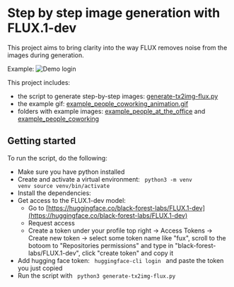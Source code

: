 # Step by step image generation with FLUX.1-dev

This project aims to bring clarity into the way FLUX removes noise from the images during generation.

Example:
<img src="/example_people_coworking_animation.gif" alt="Demo login" style="max-width:80%;">

This project includes:
- the script to generate step-by-step images: [generate-tx2img-flux.py](generate-tx2img-flux.py)
- the example gif: [example_people_coworking_animation.gif](example_people_coworking_animation.gif)
- folders with example images: [example_people_at_the_office](example_people_at_the_office) and [example_people_coworking](example_people_coworking)

## Getting started
To run the script, do the following:
- Make sure you have python installed
- Create and activate a virtual environment:
  <code>
    python3 -m venv venv
    source venv/bin/activate
  </code>
- Install the dependencies:
- Get access to the FLUX.1-dev model:
  - Go to [https://huggingface.co/black-forest-labs/FLUX.1-dev](https://huggingface.co/black-forest-labs/FLUX.1-dev)
  - Request access
  - Create a token under your profile top right -> Access Tokens -> Create new token -> select some token name like "fux", scroll to the botoom to "Repositories permissions" and type in "black-forest-labs/FLUX.1-dev", click "create token" and copy it
- Add hugging face token:
  <code>
    huggingface-cli login
  </code>
  and paste the token you just copied
- Run the script with
  <code>
    python3 generate-tx2img-flux.py
  </code>

